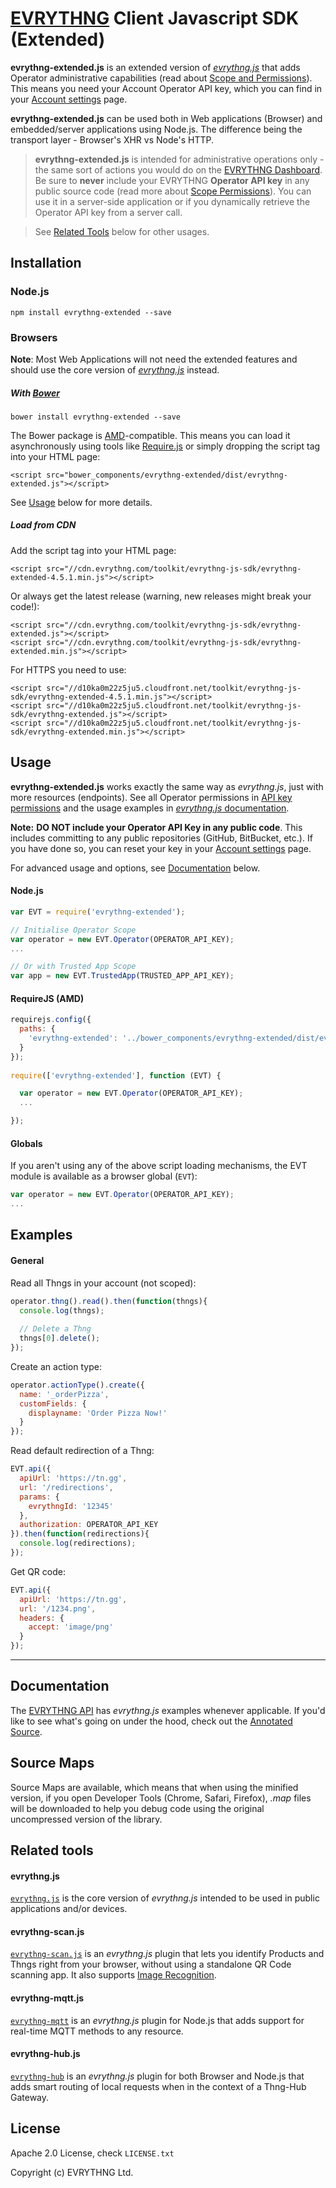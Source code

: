 # [EVRYTHNG](https://www.evrythng.com) Client Javascript SDK (Extended)

**evrythng-extended.js** is an extended version of [*evrythng.js*](https://github.com/evrythng/evrythng.js)
that adds Operator administrative capabilities (read about
[Scope and Permissions](https://developers.evrythng.com/docs/scope-api-and-permissions)). This means you need
your Account Operator API key, which you can find in your [Account settings](https://dashboard.evrythng.com/account) page.

**evrythng-extended.js** can be used both in Web applications (Browser) and embedded/server applications using Node.js. The
difference being the transport layer - Browser's XHR vs Node's HTTP.

> **evrythng-extended.js** is intended for administrative operations only - the same sort of actions you would do on 
the [EVRYTHNG Dashboard](https://dashboard.evrythng.com). Be sure to **never** include your EVRYTHNG **Operator API key** 
in any public source code (read more about [Scope Permissions](https://developers.evrythng.com/docs/scope-api-and-permissions)).
You can use it in a server-side application or if you dynamically retrieve the Operator API key from a server call.

> See [Related Tools](#related-tools) below for other usages.

## Installation

### Node.js

    npm install evrythng-extended --save

### Browsers

**Note**: Most Web Applications will not need the extended features and should use the core version of 
[*evrythng.js*](https://github.com/evrythng/evrythng.js) instead.

##### With [Bower](http://bower.io/)

    bower install evrythng-extended --save
    
The Bower package is [AMD](http://requirejs.org/docs/whyamd.html)-compatible. This means you can load 
it asynchronously using tools like [Require.js](http://requirejs.org/) or simply dropping the script tag 
into your HTML page:

    <script src="bower_components/evrythng-extended/dist/evrythng-extended.js"></script>

See [Usage](#usage) below for more details.

##### Load from CDN

Add the script tag into your HTML page:

    <script src="//cdn.evrythng.com/toolkit/evrythng-js-sdk/evrythng-extended-4.5.1.min.js"></script>
 
Or always get the latest release (warning, new releases might break your code!):

    <script src="//cdn.evrythng.com/toolkit/evrythng-js-sdk/evrythng-extended.js"></script>
    <script src="//cdn.evrythng.com/toolkit/evrythng-js-sdk/evrythng-extended.min.js"></script>
    
For HTTPS you need to use:

    <script src="//d10ka0m22z5ju5.cloudfront.net/toolkit/evrythng-js-sdk/evrythng-extended-4.5.1.min.js"></script>
    <script src="//d10ka0m22z5ju5.cloudfront.net/toolkit/evrythng-js-sdk/evrythng-extended.js"></script>
    <script src="//d10ka0m22z5ju5.cloudfront.net/toolkit/evrythng-js-sdk/evrythng-extended.min.js"></script>

## Usage

**evrythng-extended.js** works exactly the same way as *evrythng.js*, just with more resources (endpoints). 
See all Operator permissions in [API key permissions](https://developers.evrythng.com/docs/scope-api-and-permissions) 
and the usage examples in [*evrythng.js* documentation](https://github.com/evrythng/evrythng.js#examples).

**Note:** **DO NOT include your Operator API Key in any public code**. This includes committing to any 
public repositories (GitHub, BitBucket, etc.). If you have done so, you can reset your key in your 
[Account settings](https://dashboard.evrythng.com/account) page.

For advanced usage and options, see [Documentation](#documentation) below.

#### Node.js

```javascript 
var EVT = require('evrythng-extended');

// Initialise Operator Scope
var operator = new EVT.Operator(OPERATOR_API_KEY);
...

// Or with Trusted App Scope
var app = new EVT.TrustedApp(TRUSTED_APP_API_KEY);

```

#### RequireJS (AMD)

```javascript
requirejs.config({
  paths: {
    'evrythng-extended': '../bower_components/evrythng-extended/dist/evrythng-extended'
  }
});
    
require(['evrythng-extended'], function (EVT) {

  var operator = new EVT.Operator(OPERATOR_API_KEY);
  ...

});
```

#### Globals

If you aren't using any of the above script loading mechanisms, the EVT module is available
as a browser global (`EVT`):

```javascript
var operator = new EVT.Operator(OPERATOR_API_KEY);
...
```

## Examples 

#### General

Read all Thngs in your account (not scoped):

```javascript
operator.thng().read().then(function(thngs){
  console.log(thngs);
  
  // Delete a Thng
  thngs[0].delete();
});
```

Create an action type:

```javascript
operator.actionType().create({
  name: '_orderPizza',
  customFields: {
    displayname: 'Order Pizza Now!'
  }
});
```

Read default redirection of a Thng:

```javascript
EVT.api({
  apiUrl: 'https://tn.gg',
  url: '/redirections',
  params: {
    evrythngId: '12345'
  },
  authorization: OPERATOR_API_KEY
}).then(function(redirections){
  console.log(redirections);
});
```

Get QR code: 

```javascript
EVT.api({
  apiUrl: 'https://tn.gg',
  url: '/1234.png',
  headers: {
    accept: 'image/png'
  }
});
```

---

## Documentation

The [EVRYTHNG API](https://developers.evrythng.com/docs/api-overview) has *evrythng.js* examples whenever applicable.
If you'd like to see what's going on under the hood, check out the [Annotated Source](http://evrythng.github.io/evrythng-source.js).

## Source Maps

Source Maps are available, which means that when using the minified version, if you open 
Developer Tools (Chrome, Safari, Firefox), *.map* files will be downloaded to help you debug code using the 
original uncompressed version of the library.

## Related tools

#### evrythng.js

[`evrythng.js`](https://github.com/evrythng/evrythng.js) is the core version of *evrythng.js* intended to be used in 
public applications and/or devices.

#### evrythng-scan.js

[`evrythng-scan.js`](https://github.com/evrythng/evrythng-scan.js) is an *evrythng.js* plugin that lets you identify 
Products and Thngs right from your browser, without using a standalone QR Code scanning app. It also supports 
[Image Recognition](https://developers.evrythng.com/docs/identifier-recognition).

#### evrythng-mqtt.js

[`evrythng-mqtt`](https://www.npmjs.com/package/evrythng-mqtt) is an *evrythng.js* plugin for Node.js that adds support
for real-time MQTT methods to any resource.

#### evrythng-hub.js

[`evrythng-hub`](https://github.com/evrythng/evrythng-hub.js) is an *evrythng.js* plugin for both Browser and Node.js that
adds smart routing of local requests when in the context of a Thng-Hub Gateway.

## License

Apache 2.0 License, check `LICENSE.txt`

Copyright (c) EVRYTHNG Ltd.
